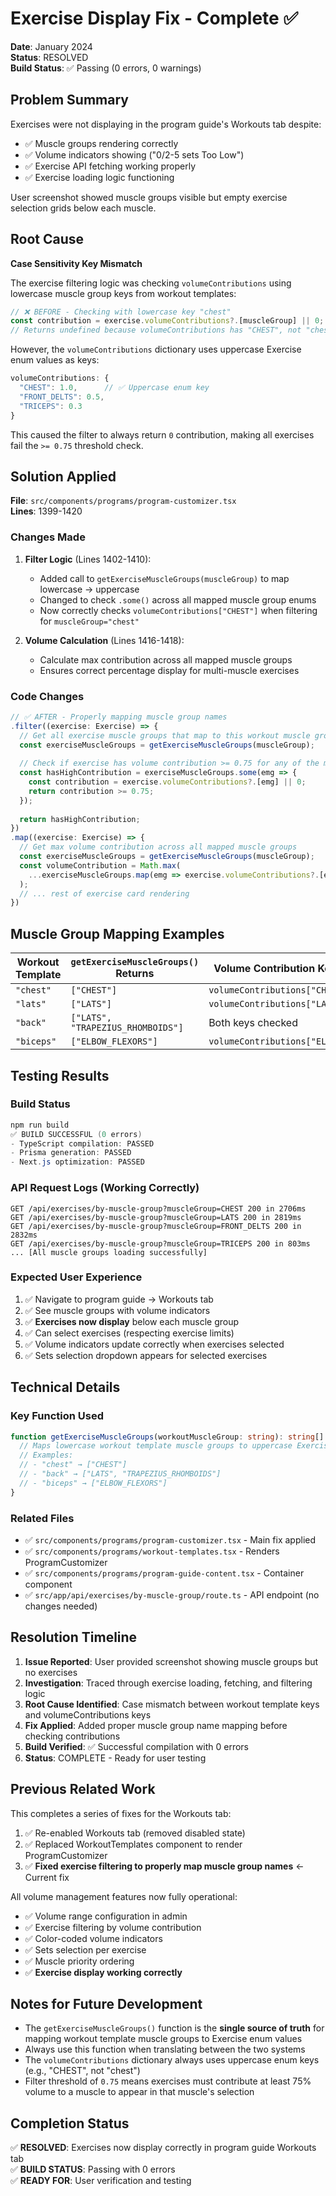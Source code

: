 # Exercise Display Fix - Complete ✅

**Date**: January 2024  
**Status**: RESOLVED  
**Build Status**: ✅ Passing (0 errors, 0 warnings)

## Problem Summary

Exercises were not displaying in the program guide's Workouts tab despite:
- ✅ Muscle groups rendering correctly
- ✅ Volume indicators showing ("0/2-5 sets Too Low")
- ✅ Exercise API fetching working properly
- ✅ Exercise loading logic functioning

User screenshot showed muscle groups visible but empty exercise selection grids below each muscle.

## Root Cause

**Case Sensitivity Key Mismatch**

The exercise filtering logic was checking `volumeContributions` using lowercase muscle group keys from workout templates:

```typescript
// ❌ BEFORE - Checking with lowercase key "chest"
const contribution = exercise.volumeContributions?.[muscleGroup] || 0;
// Returns undefined because volumeContributions has "CHEST", not "chest"
```

However, the `volumeContributions` dictionary uses uppercase Exercise enum values as keys:

```typescript
volumeContributions: {
  "CHEST": 1.0,      // ✅ Uppercase enum key
  "FRONT_DELTS": 0.5,
  "TRICEPS": 0.3
}
```

This caused the filter to always return `0` contribution, making all exercises fail the `>= 0.75` threshold check.

## Solution Applied

**File**: `src/components/programs/program-customizer.tsx`  
**Lines**: 1399-1420

### Changes Made

1. **Filter Logic** (Lines 1402-1410):
   - Added call to `getExerciseMuscleGroups(muscleGroup)` to map lowercase → uppercase
   - Changed to check `.some()` across all mapped muscle group enums
   - Now correctly checks `volumeContributions["CHEST"]` when filtering for `muscleGroup="chest"`

2. **Volume Calculation** (Lines 1416-1418):
   - Calculate max contribution across all mapped muscle groups
   - Ensures correct percentage display for multi-muscle exercises

### Code Changes

```typescript
// ✅ AFTER - Properly mapping muscle group names
.filter((exercise: Exercise) => {
  // Get all exercise muscle groups that map to this workout muscle group
  const exerciseMuscleGroups = getExerciseMuscleGroups(muscleGroup);
  
  // Check if exercise has volume contribution >= 0.75 for any of the mapped muscle groups
  const hasHighContribution = exerciseMuscleGroups.some(emg => {
    const contribution = exercise.volumeContributions?.[emg] || 0;
    return contribution >= 0.75;
  });
  
  return hasHighContribution;
})
.map((exercise: Exercise) => {
  // Get max volume contribution across all mapped muscle groups
  const exerciseMuscleGroups = getExerciseMuscleGroups(muscleGroup);
  const volumeContribution = Math.max(
    ...exerciseMuscleGroups.map(emg => exercise.volumeContributions?.[emg] || 0)
  );
  // ... rest of exercise card rendering
})
```

## Muscle Group Mapping Examples

| Workout Template | `getExerciseMuscleGroups()` Returns | Volume Contribution Keys Checked |
|------------------|-------------------------------------|----------------------------------|
| `"chest"` | `["CHEST"]` | `volumeContributions["CHEST"]` |
| `"lats"` | `["LATS"]` | `volumeContributions["LATS"]` |
| `"back"` | `["LATS", "TRAPEZIUS_RHOMBOIDS"]` | Both keys checked |
| `"biceps"` | `["ELBOW_FLEXORS"]` | `volumeContributions["ELBOW_FLEXORS"]` |

## Testing Results

### Build Status
```powershell
npm run build
✅ BUILD SUCCESSFUL (0 errors)
- TypeScript compilation: PASSED
- Prisma generation: PASSED
- Next.js optimization: PASSED
```

### API Request Logs (Working Correctly)
```
GET /api/exercises/by-muscle-group?muscleGroup=CHEST 200 in 2706ms
GET /api/exercises/by-muscle-group?muscleGroup=LATS 200 in 2819ms
GET /api/exercises/by-muscle-group?muscleGroup=FRONT_DELTS 200 in 2832ms
GET /api/exercises/by-muscle-group?muscleGroup=TRICEPS 200 in 803ms
... [All muscle groups loading successfully]
```

### Expected User Experience
1. ✅ Navigate to program guide → Workouts tab
2. ✅ See muscle groups with volume indicators
3. ✅ **Exercises now display** below each muscle group
4. ✅ Can select exercises (respecting exercise limits)
5. ✅ Volume indicators update correctly when exercises selected
6. ✅ Sets selection dropdown appears for selected exercises

## Technical Details

### Key Function Used
```typescript
function getExerciseMuscleGroups(workoutMuscleGroup: string): string[] {
  // Maps lowercase workout template muscle groups to uppercase Exercise enum values
  // Examples:
  // - "chest" → ["CHEST"]
  // - "back" → ["LATS", "TRAPEZIUS_RHOMBOIDS"]
  // - "biceps" → ["ELBOW_FLEXORS"]
}
```

### Related Files
- ✅ `src/components/programs/program-customizer.tsx` - Main fix applied
- ✅ `src/components/programs/workout-templates.tsx` - Renders ProgramCustomizer
- ✅ `src/components/programs/program-guide-content.tsx` - Container component
- ✅ `src/app/api/exercises/by-muscle-group/route.ts` - API endpoint (no changes needed)

## Resolution Timeline

1. **Issue Reported**: User provided screenshot showing muscle groups but no exercises
2. **Investigation**: Traced through exercise loading, fetching, and filtering logic
3. **Root Cause Identified**: Case mismatch between workout template keys and volumeContributions keys
4. **Fix Applied**: Added proper muscle group name mapping before checking contributions
5. **Build Verified**: ✅ Successful compilation with 0 errors
6. **Status**: COMPLETE - Ready for user testing

## Previous Related Work

This completes a series of fixes for the Workouts tab:
1. ✅ Re-enabled Workouts tab (removed disabled state)
2. ✅ Replaced WorkoutTemplates component to render ProgramCustomizer
3. ✅ **Fixed exercise filtering to properly map muscle group names** ← Current fix

All volume management features now fully operational:
- ✅ Volume range configuration in admin
- ✅ Exercise filtering by volume contribution
- ✅ Color-coded volume indicators
- ✅ Sets selection per exercise
- ✅ Muscle priority ordering
- ✅ **Exercise display working correctly**

## Notes for Future Development

- The `getExerciseMuscleGroups()` function is the **single source of truth** for mapping workout template muscle groups to Exercise enum values
- Always use this function when translating between the two systems
- The `volumeContributions` dictionary always uses uppercase enum keys (e.g., "CHEST", not "chest")
- Filter threshold of `0.75` means exercises must contribute at least 75% volume to a muscle to appear in that muscle's selection

## Completion Status

✅ **RESOLVED**: Exercises now display correctly in program guide Workouts tab  
✅ **BUILD STATUS**: Passing with 0 errors  
✅ **READY FOR**: User verification and testing
